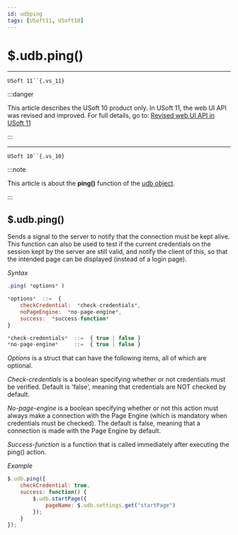 ```yaml
---
id: udbping
tags: [USoft11, USoft10]
---
```

# $.udb.ping()



----

`USoft 11``{.vs_11}`


:::danger

This article describes the USoft 10 product only.
In USoft 11, the web UI API was revised and improved. For full details, go to:
[Revised web UI API in USoft 11](/docs/Web_and_app_UIs/UDB_udb/Revised_web_UI_API_in_USoft_11.md)

:::

----

`USoft 10``{.vs_10}`


:::note

This article is about the **ping()** function of the [udb object](/docs/Web_and_app_UIs/UDB_udb).

:::

## **$.udb.ping()**

Sends a signal to the server to notify that the connection must be kept alive. This function can also be used to test if the current credentials on the session kept by the server are still valid, and notify the client of this, so that the intended page can be displayed (instead of a login page).

*Syntax*
 

```js
.ping( *options* )

*options*  ::=  {
    checkCredential:  *check-credentials*,
    noPageEngine:  *no-page-engine*,
    success:  *success-function*
}

*check-credentials*  ::=  { true | false }
*no-page-engine*     ::=  { true | false }
```

*Options* is a struct that can have the following items, all of which are optional.

*Check-credentials* is a boolean specifying whether or not credentials must be verified. Default is 'false', meaning that credentials are NOT checked by default.

*No-page-engine* is a boolean specifying whether or not this action must always make a connection with the Page Engine (which is mandatory when credentials must be checked). The default is false, meaning that a connection is made with the Page Engine by default.

*Success-function* is a function that is called immediately after executing the ping() action.

*Example*

```js
$.udb.ping({
    checkCredential: true,
    success: function() {
        $.udb.startPage({
            pageName: $.udb.settings.get("startPage")
        });
    }
});
```

 